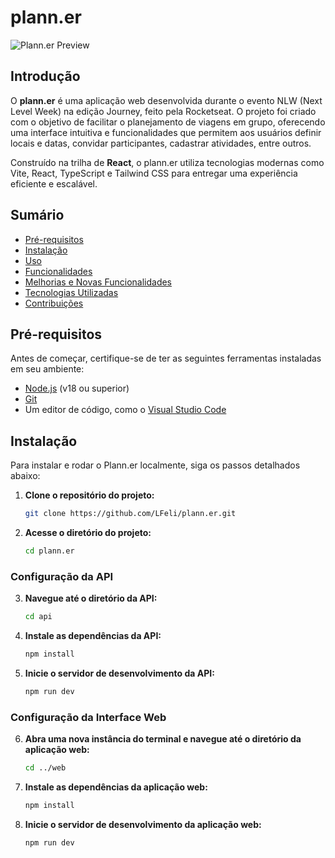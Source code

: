 # plann.er

![Plann.er Preview](./github/Thumbnail.jpg)

## Introdução
O **plann.er** é uma aplicação web desenvolvida durante o evento NLW (Next Level Week) na edição Journey, feito pela Rocketseat. O projeto foi criado com o objetivo de facilitar o planejamento de viagens em grupo, oferecendo uma interface intuitiva e funcionalidades que permitem aos usuários definir locais e datas, convidar participantes, cadastrar atividades, entre outros.

Construído na trilha de **React**, o plann.er utiliza tecnologias modernas como Vite, React, TypeScript e Tailwind CSS para entregar uma experiência eficiente e escalável.

## Sumário

- [Pré-requisitos](#pré-requisitos)
- [Instalação](#instalação)
- [Uso](#uso)
- [Funcionalidades](#funcionalidades)
- [Melhorias e Novas Funcionalidades](#melhorias-e-novas-funcionalidades)
- [Tecnologias Utilizadas](#tecnologias-utilizadas)
- [Contribuições](#contribuições)

## Pré-requisitos

Antes de começar, certifique-se de ter as seguintes ferramentas instaladas em seu ambiente:

- [Node.js](https://nodejs.org/pt) (v18 ou superior)
- [Git](https://git-scm.com/)
- Um editor de código, como o [Visual Studio Code](https://code.visualstudio.com/)

## Instalação

Para instalar e rodar o Plann.er localmente, siga os passos detalhados abaixo:

1. **Clone o repositório do projeto:**
    ```bash
    git clone https://github.com/LFeli/plann.er.git
    ```
   
2. **Acesse o diretório do projeto:**
    ```bash
    cd plann.er
    ```

### Configuração da API

3. **Navegue até o diretório da API:**
    ```bash
    cd api
    ```

4. **Instale as dependências da API:**
    ```bash
    npm install
    ```

5. **Inicie o servidor de desenvolvimento da API:**
    ```bash
    npm run dev
    ```

### Configuração da Interface Web

6. **Abra uma nova instância do terminal e navegue até o diretório da aplicação web:**
    ```bash
    cd ../web
    ```

7. **Instale as dependências da aplicação web:**
    ```bash
    npm install
    ```

8. **Inicie o servidor de desenvolvimento da aplicação web:**
    ```bash
    npm run dev
    ```


<!-- 5. Instale as dependências da pasta web:
  ```bash
  npm install
  ```

6. Inicie o servidor de desenvolvimento:
    ```bash
    npm run dev
    ``` -->